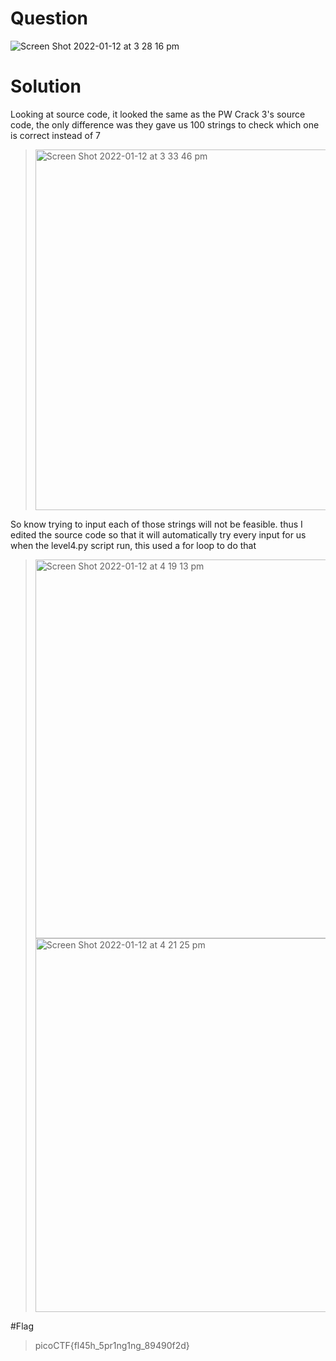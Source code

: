 # Question
![Screen Shot 2022-01-12 at 3 28 16 pm](https://user-images.githubusercontent.com/65474495/149063884-f5d6eb70-d626-4b44-b4da-da82d6f612c0.png)

# Solution
Looking at source code, it looked the same as the PW Crack 3's source code, the only difference was they gave us 100 strings to check which one is correct instead of 7
> <img width="577" alt="Screen Shot 2022-01-12 at 3 33 46 pm" src="https://user-images.githubusercontent.com/65474495/149064350-2d9b5964-233b-4fb7-a102-7e0063bd357b.png">

So know trying to input each of those strings will not be feasible. thus I edited the source code so that it will automatically try every input for us when the level4.py script run, this used a for loop to do that
> <img width="606" alt="Screen Shot 2022-01-12 at 4 19 13 pm" src="https://user-images.githubusercontent.com/65474495/149068485-a4d9f533-8a36-47ac-bca8-57f7db8a647b.png">
> <img width="598" alt="Screen Shot 2022-01-12 at 4 21 25 pm" src="https://user-images.githubusercontent.com/65474495/149068680-793b6f22-c1bb-45ba-b290-4a1601a27049.png">

#Flag
> picoCTF{fl45h_5pr1ng1ng_89490f2d}
